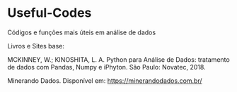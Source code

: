 # Useful-Codes
Códigos e funções mais úteis em análise de dados

Livros e Sites base:

MCKINNEY, W.; KINOSHITA, L. A. Python para Análise de Dados: tratamento de dados com Pandas, Numpy e iPhyton. São Paulo: Novatec, 2018.

Minerando Dados. Disponível em: https://minerandodados.com.br/

